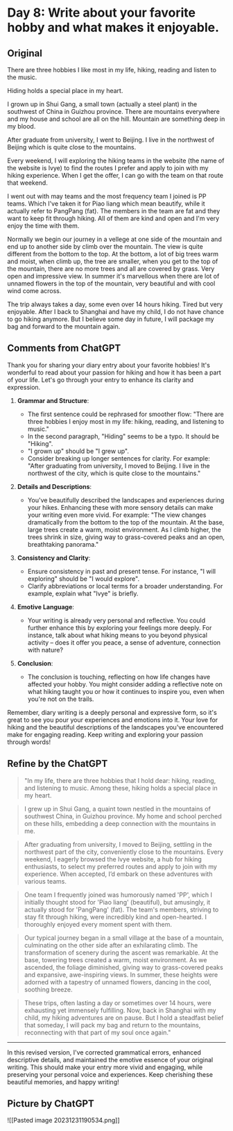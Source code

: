 # **Day 8:** Write about your favorite hobby and what makes it enjoyable.

## Original

There are three hobbies I like most in my life, hiking, reading and listen to the music. 

Hiding holds a special place in my heart.

I grown up in Shui Gang, a small town (actually a steel plant) in the southwest of China in Guizhou province. There are mountains everywhere and my house and school are all on the hill. Mountain are something deep in my blood.

After graduate from university, I went to Beijing. I live in the northwest of Beijing which is quite close to the mountains. 

Every weekend, I will exploring the hiking teams in the website (the name of the website is lvye) to find the routes I prefer and apply to join with my hiking experience. When I get the offer, I can go with the team on that route that weekend.

I went out with may teams and the most frequency team I joined is PP teams. Which I've taken it for Piao liang which mean beautify, while it actually refer to PangPang (fat). The members in the team are fat and they want to keep fit through hiking. All of them are kind and open and I'm very enjoy the time with them. 

Normally we begin our journey in a vellege at one side of the mountain and end up to another side by climb over the mountain. The view is quite different from the bottom to the top. At the bottom, a lot of big trees warm and moist, when climb up, the tree are smaller, when you get to the top of the mountain, there are no more trees and all are covered by grass. Very open and impressive view. In summer it's marvellous when there are lot of unnamed flowers in the top of the mountain, very beautiful and with cool wind come across.

The trip always takes a day, some even over 14 hours hiking. Tired but very enjoyable. After I back to Shanghai and have my child, I do not have chance to go hiking anymore. But I believe some day in future, I will package my bag and forward to the mountain again.

## Comments from ChatGPT
Thank you for sharing your diary entry about your favorite hobbies! It's wonderful to read about your passion for hiking and how it has been a part of your life. Let's go through your entry to enhance its clarity and expression.

1. **Grammar and Structure**:
    
    - The first sentence could be rephrased for smoother flow: "There are three hobbies I enjoy most in my life: hiking, reading, and listening to music."
    - In the second paragraph, "Hiding" seems to be a typo. It should be "Hiking".
    - "I grown up" should be "I grew up".
    - Consider breaking up longer sentences for clarity. For example: "After graduating from university, I moved to Beijing. I live in the northwest of the city, which is quite close to the mountains."
2. **Details and Descriptions**:
    
    - You've beautifully described the landscapes and experiences during your hikes. Enhancing these with more sensory details can make your writing even more vivid. For example: "The view changes dramatically from the bottom to the top of the mountain. At the base, large trees create a warm, moist environment. As I climb higher, the trees shrink in size, giving way to grass-covered peaks and an open, breathtaking panorama."
3. **Consistency and Clarity**:
    
    - Ensure consistency in past and present tense. For instance, "I will exploring" should be "I would explore".
    - Clarify abbreviations or local terms for a broader understanding. For example, explain what "lvye" is briefly.
4. **Emotive Language**:
    
    - Your writing is already very personal and reflective. You could further enhance this by exploring your feelings more deeply. For instance, talk about what hiking means to you beyond physical activity – does it offer you peace, a sense of adventure, connection with nature?
5. **Conclusion**:
    
    - The conclusion is touching, reflecting on how life changes have affected your hobby. You might consider adding a reflective note on what hiking taught you or how it continues to inspire you, even when you're not on the trails.

Remember, diary writing is a deeply personal and expressive form, so it's great to see you pour your experiences and emotions into it. Your love for hiking and the beautiful descriptions of the landscapes you've encountered make for engaging reading. Keep writing and exploring your passion through words!

## Refine by the ChatGPT
>"In my life, there are three hobbies that I hold dear: hiking, reading, and listening to music. Among these, hiking holds a special place in my heart.

>I grew up in Shui Gang, a quaint town nestled in the mountains of southwest China, in Guizhou province. My home and school perched on these hills, embedding a deep connection with the mountains in me.

>After graduating from university, I moved to Beijing, settling in the northwest part of the city, conveniently close to the mountains. Every weekend, I eagerly browsed the lvye website, a hub for hiking enthusiasts, to select my preferred routes and apply to join with my experience. When accepted, I’d embark on these adventures with various teams.

>One team I frequently joined was humorously named 'PP', which I initially thought stood for 'Piao liang' (beautiful), but amusingly, it actually stood for 'PangPang' (fat). The team's members, striving to stay fit through hiking, were incredibly kind and open-hearted. I thoroughly enjoyed every moment spent with them.

>Our typical journey began in a small village at the base of a mountain, culminating on the other side after an exhilarating climb. The transformation of scenery during the ascent was remarkable. At the base, towering trees created a warm, moist environment. As we ascended, the foliage diminished, giving way to grass-covered peaks and expansive, awe-inspiring views. In summer, these heights were adorned with a tapestry of unnamed flowers, dancing in the cool, soothing breeze.

>These trips, often lasting a day or sometimes over 14 hours, were exhausting yet immensely fulfilling. Now, back in Shanghai with my child, my hiking adventures are on pause. But I hold a steadfast belief that someday, I will pack my bag and return to the mountains, reconnecting with that part of my soul once again."

---
In this revised version, I've corrected grammatical errors, enhanced descriptive details, and maintained the emotive essence of your original writing. This should make your entry more vivid and engaging, while preserving your personal voice and experiences. Keep cherishing these beautiful memories, and happy writing!

## Picture by ChatGPT
![[Pasted image 20231231190534.png]]